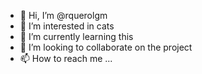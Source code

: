 - 👋 Hi, I’m @rquerolgm
- 👀 I’m interested in cats
- 🌱 I’m currently learning this
- 💞️ I’m looking to collaborate on the project
- 📫 How to reach me ...

<!---
rquerolgm/rquerolgm is a ✨ special ✨ repository because its `README.md` (this file) appears on your GitHub profile.
You can click the Preview link to take a look at your changes.
--->
